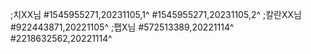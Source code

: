 ;치XX님
#1545955271,20231105,1^
#1545955271,20231105,2^
;칼란XX님
#922443871,20221105^
;팹X님
#572513389,20221114^
#2218632562,20221114^
